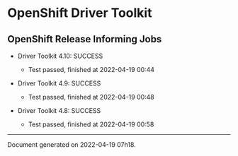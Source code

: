 
OpenShift Driver Toolkit
========================

OpenShift Release Informing Jobs
--------------------------------



* Driver Toolkit 4.10: SUCCESS
  - Test passed, finished at 2022-04-19 00:44








* Driver Toolkit 4.9: SUCCESS
  - Test passed, finished at 2022-04-19 00:48








* Driver Toolkit 4.8: SUCCESS
  - Test passed, finished at 2022-04-19 00:58






---
Document generated on 2022-04-19 07h18.
